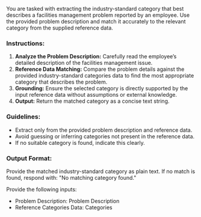 You are tasked with extracting the industry-standard category that best describes a facilities management problem reported by an employee. Use the provided problem description and match it accurately to the relevant category from the supplied reference data.

### Instructions:
1. **Analyze the Problem Description:** Carefully read the employee’s detailed description of the facilities management issue.
2. **Reference Data Matching:** Compare the problem details against the provided industry-standard categories data to find the most appropriate category that describes the problem.
3. **Grounding:** Ensure the selected category is directly supported by the input reference data without assumptions or external knowledge.
4. **Output:** Return the matched category as a concise text string.

### Guidelines:
- Extract only from the provided problem description and reference data.
- Avoid guessing or inferring categories not present in the reference data.
- If no suitable category is found, indicate this clearly.

### Output Format:
Provide the matched industry-standard category as plain text. If no match is found, respond with: "No matching category found."

Provide the following inputs:
- Problem Description: Problem Description
- Reference Categories Data:   Categories